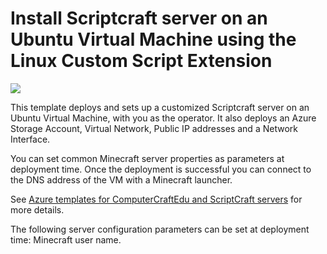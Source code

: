# Install Scriptcraft server on an Ubuntu Virtual Machine using the Linux Custom Script Extension

<a href="https://portal.azure.com/#create/Microsoft.Template/uri/https%3A%2F%2Fraw.githubusercontent.com%2Fgbowerman%2Fazure-minecraft%2Fmaster%2Fscriptcraft-on-ubuntu%2Fazuredeploy.json" target="_blank">
    <img src="http://azuredeploy.net/deploybutton.png"/>
</a>

This template deploys and sets up a customized Scriptcraft server on an Ubuntu Virtual Machine, with you as the operator. It also deploys an Azure Storage Account, Virtual Network, Public IP addresses and a Network Interface.

You can set common Minecraft server properties as parameters at deployment time. Once the deployment is successful you can connect to the DNS address of the VM with a Minecraft launcher. 

See <a href="https://msftstack.wordpress.com/2015/10/27/azure-templates-for-computercraftedu-and-scriptcraft-servers/">Azure templates for ComputerCraftEdu and ScriptCraft servers</a> for more details.

The following server configuration parameters can be set at deployment time: Minecraft user name.

